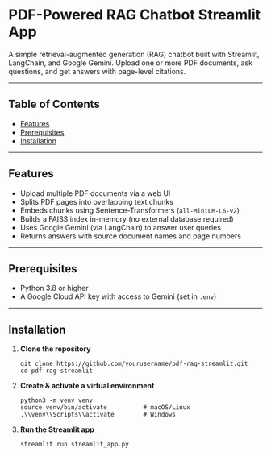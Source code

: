 # PDF-Powered RAG Chatbot Streamlit App

A simple retrieval-augmented generation (RAG) chatbot built with Streamlit, LangChain, and Google Gemini. Upload one or more PDF documents, ask questions, and get answers with page-level citations.

---

## Table of Contents

- [Features](#features)
- [Prerequisites](#prerequisites)
- [Installation](#installation)


---

## Features

- Upload multiple PDF documents via a web UI
- Splits PDF pages into overlapping text chunks
- Embeds chunks using Sentence-Transformers (`all-MiniLM-L6-v2`)
- Builds a FAISS index in-memory (no external database required)
- Uses Google Gemini (via LangChain) to answer user queries
- Returns answers with source document names and page numbers

---

## Prerequisites

- Python 3.8 or higher
- A Google Cloud API key with access to Gemini (set in `.env`)

---

## Installation

1. **Clone the repository**

   ```
   git clone https://github.com/yourusername/pdf-rag-streamlit.git
   cd pdf-rag-streamlit

2. **Create & activate a virtual environment**

    ```
    python3 -m venv venv
    source venv/bin/activate          # macOS/Linux
    .\\venv\\Scripts\\activate        # Windows

3. **Run the Streamlit app**

    ```
    streamlit run streamlit_app.py
